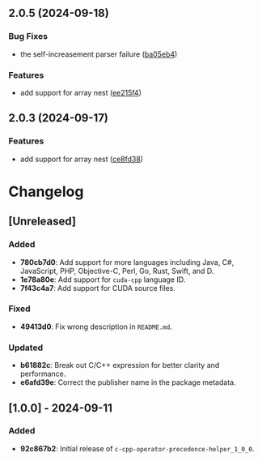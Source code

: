 ## 2.0.5 (2024-09-18)

### Bug Fixes

* the self-increasement parser failure ([ba05eb4](https://github.com/KAJESPER/c-cpp-op-snap/commit/ba05eb4767d2f6317ae5d31421d4f3766ae95736))


### Features

* add support for array nest ([ee215f4](https://github.com/KAJESPER/c-cpp-op-snap/commit/ee215f43614b777ca7f8341c2aa67e1a1ead92f6))



## 2.0.3 (2024-09-17)


### Features

* add support for array nest ([ce8fd38](https://github.com/KAJESPER/c-cpp-op-snap/commit/ce8fd3899f1cd6f7a96e6a7ac424da3ad2797380))



# Changelog

## [Unreleased]

### Added
- **780cb7d0**: Add support for more languages including Java, C#, JavaScript, PHP, Objective-C, Perl, Go, Rust, Swift, and D.
- **1e78a80e**: Add support for `cuda-cpp` language ID.
- **7f43c4a7**: Add support for CUDA source files.

### Fixed
- **49413d0**: Fix wrong description in `README.md`.

### Updated
- **b61882c**: Break out C/C++ expression for better clarity and performance.
- **e6afd39e**: Correct the publisher name in the package metadata.

## [1.0.0] - 2024-09-11
### Added
- **92c867b2**: Initial release of `c-cpp-operator-precedence-helper_1_0_0`.
